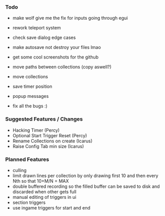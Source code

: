 ### Todo

- make wolf give me the fix for inputs going through egui

- rework teleport system
- check save dialog edge cases
- make autosave not destroy your files lmao
- get some cool screenshots for the github
- move paths between collections (copy aswell?)
- move collections
- save timer position
- popup messages
- fix all the bugs :)

### Suggested Features / Changes

- Hacking Timer (Percy)
- Optional Start Trigger Reset (Percy)
- Rename Collections on create (Icarus)
- Raise Config Tab min size (Icarus)

### Planned Features

- culling
- limit drawn lines per collection by only drawing first 10 and then every Nth so that 10+M/N = MAX
- double buffered recording so the filled buffer can be saved to disk and discarded when other gets full
- manual editing of triggers in ui
- section triggers
- use ingame triggers for start and end